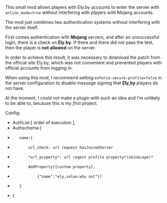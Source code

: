 This small mod allows players with Ely.by accounts to enter the server with `online_mode=true` without interfering with players with Mojang accounts.

The mod just combines two authentication systems without interfering with the server itself.

First comes authentication with **Mojang** servers, and after an unsuccessful login, there is a check on **Ely.by**. If there and there did not pass the test, then the player is **not allowed** on the server.

In order to achieve this result, it was necessary to download the patch from the official site Ely.by, which was not convenient and prevented players with official accounts from logging in.

When using this mod, I recommend setting `enforce-secure-profile=false` in the server configuration to disable message signing that **Ely,by** players do not have.

At the moment, I could not make a plugin with such an idea and I'm unlikely to be able to, because this is my *first* project.

Config:
*    AuthList:[ order of execution ],
*    Authschema:{
*        name:{
*            url_check: url request hasJoinedServer
*            *url_property*: url reqest profile property*(skin&cape)*
*            AddProperty[{custom property},
*                {"name":"ely,value:why not"}]
*        }
*    }